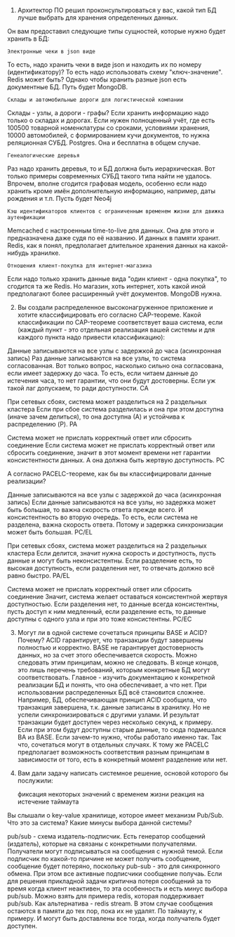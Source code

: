 1. Архитектор ПО решил проконсультироваться у вас, какой тип БД лучше выбрать для хранения определенных данных.

Он вам предоставил следующие типы сущностей, которые нужно будет хранить в БД:

    Электронные чеки в json виде
То есть, надо хранить чеки в виде json и находить их по номеру (идентификатору)? То есть надо использовать схему "ключ-значение". Redis может быть?
Однако чтобы хранить разные json есть документные БД. Путь будет MongoDB.

    Склады и автомобильные дороги для логистической компании
Склады - узлы, а дороги - графы? Если хранить информацию надо только о складах и дорогах.
Если нужен полноценный учёт, где есть 100500 товарной номенклатуры со сроками, условиями хранения, 10000 автомобилей, с формированием кучи документов, то нужна реляционная СУБД. Postgres. Она и бесплатна в общем случае. 

    Генеалогические деревья
Раз надо хранить деревья, то и БД должна быть иерархическая. Вот только примеры современных СУБД такого типа найти не удалось.
Впрочем, вполне сгодится графовая модель, особенно если надо хранить кроме имён дополнительную информацию, например, даты рождения и т.п.
Пусть будет Neo4j

    Кэш идентификаторов клиентов с ограниченным временем жизни для движка аутенфикации
Memcached с настроенным time-to-live для данных. Она для этого и предназначена даже судя по её названию. И данных в памяти хранит. Redis, как я понял, предполагает длительное хранения данных на какой-нибудь хранилке.

    Отношения клиент-покупка для интернет-магазина
Если надо только хранить данные вида "один клиент - одна покупка", то сгодится та же Redis. Но магазин, хоть интернет, хоть какой иной предполагают более расширенный учёт документов.
MongoDB нужна.

2. Вы создали распределенное высоконагруженное приложение и хотите классифицировать его согласно CAP-теореме.
Какой классификации по CAP-теореме соответствует ваша система, если
(каждый пункт - это отдельная реализация вашей системы и для каждого пункта надо привести классификацию):

Данные записываются на все узлы с задержкой до часа (асинхронная запись)
  Раз данные записываются на все узлы, то система согласованная. Вот только вопрос, насколько сильно она согласована, если имеет задержку до часа.
  То есть, если читаем данные до истечения часа, то нет гарантии, что они будут достоверны. Если уж такой лаг допускаем, то ради доступности. СА 
    
При сетевых сбоях, система может разделиться на 2 раздельных кластера
  Если при сбое система разделилась и она при этом доступна (иначе зачем делиться), то она доступна (А) и устойчива к распределению (P). PA

Система может не прислать корректный ответ или сбросить соединение
  Если система может не прислать корректный ответ или сбросить соединение, значит в этот момент времени нет гарантии консистентности данных. А она должна быть жертвую доступность. PC

А согласно PACELC-теореме, как бы вы классифицировали данные реализации?

Данные записываются на все узлы с задержкой до часа (асинхронная запись)
  Если данные записываются на все узлы, но задержка может быть большая, то важна скорость ответа прежде всего. И консистентность во вторую очередь.
  То есть, если система не разделена, важна скорость ответа. Потому и задержка синхронизации может быть большая. 
  PC/EL

При сетевых сбоях, система может разделиться на 2 раздельных кластера
  Если делится, значит нужна скорость и доступность, пусть данные и могут быть неконсистентны.
  Если разделение есть, то высокая доступность, если разделения нет, то отвечать должно всё равно быстро.
  PA/EL

Система может не прислать корректный ответ или сбросить соединение
  Значит, система желает оставаться консистентной жертвуя доступностью. Если разделения нет, то данные всегда консистентны, пусть доступ к ним медленный, если разделение есть, то данные доступны с одного узла и при это тоже консистентны.
  PC/EC

3. Могут ли в одной системе сочетаться принципы BASE и ACID? Почему?
  ACID гарантирует, что транзакции будут завершены полностью и корректно. BASE не гарантирует достоверность данных, но за счет этого обеспечивается скорость.
  Можно следовать этим принципам, можно не следовать. В конце концов, это лишь перечень требований, которым конкретные БД могут соответствовать. 
  Главное - изучить документацию к конкретной реализации БД и понять, что она обеспечивает, а что нет.
  При использовании распределенных БД всё становится сложнее. Например, БД, обеспечивающая принцип ACID сообщила, что транзакция завершена, т.к. данные записаны в хранилку.
  Но не успели синхронизироваться с другими узлами. И результат транзакции будет доступен через несколько секунд, к примеру. Если при этом будут доступны старые данные, то сюда подмешался BA из BASE. Если зачем-то нужно, чтобы работало именно так.
  Так что, сочетаться могут в отдельных случаях. К тому же PACELC предполагает возможность соответствия разным принципам в зависимости от того, есть в конкретный момент разделение или нет.

4. Вам дали задачу написать системное решение, основой которого бы послужили:

    фиксация некоторых значений с временем жизни
    реакция на истечение таймаута

Вы слышали о key-value хранилище, которое имеет механизм Pub/Sub. Что это за система? Какие минусы выбора данной системы?

pub/sub - схема издатель-подписчик. Есть генератор сообщений (издатель), которые на связаны с конкретными получателями. Получатели могут подписываться на сообщения с нужной темой.
Если подписчик по какой-то причине не может получить сообщение, сообщение будет потеряно, поскольку pub-sub - это для синхронного обмена. При этом все активные подписчики сообщение получаь.
Если для решения прикладной задачи критична потеря сообщений за то время когда клиент неактивен, то эта особенность и есть минус выбора pub/sub.
Можно взять для примера redis, которая поддерживает pub/sub. Как альтернатива - redis stream. В этом случае сообщения остаются в памяти до тех пор, пока их не удалят. По таймауту, к примеру. И могут быть доставлены все тогда, когда получатель будет доступен.
